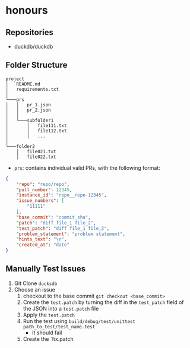 # honours

## Repositories

- duckdb/duckdb

## Folder Structure

```
project
│   README.md
│   requirements.txt  
│
└───prs
│   │   pr_1.json
│   │   pr_2.json
│   │
│   └───subfolder1
│       │   file111.txt
│       │   file112.txt
│       │   ...
│   
└───folder2
    │   file021.txt
    │   file022.txt
```

- `prs`: contains individual valid PRs, with the following format:

```json
{
    "repo": "repo/repo",
    "pull_number": 12345,
    "instance_id": "repo__repo-12345",
    "issue_numbers": [
        "11111"
    ],
    "base_commit": "commit_sha",
    "patch": "diff file_1 file_2",
    "test_patch": "diff file_1 file_2",
    "problem_statement": "problem statement",
    "hints_text": "\n",
    "created_at": "date"
}
```

## Manually Test Issues

1. Git Clone `ducksdb`
2. Choose an issue
    1. checkout to the base commit `git checkout <base_commit>`
    2. Create the `test.patch` by turning the diff in the `test_patch` field of the JSON into a `test.patch` file
    3. Apply the `test.patch`
    4. Run the test using `build/debug/test/unittest path_to_test/test_name.test`
        - It should fail
    5. Create the `fix.patch